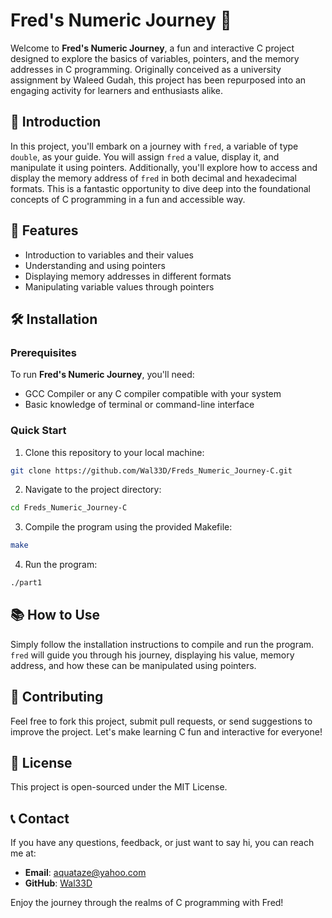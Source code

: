 # Fred's Numeric Journey 🚀

Welcome to **Fred's Numeric Journey**, a fun and interactive C project designed to explore the basics of variables, pointers, and the memory addresses in C programming. Originally conceived as a university assignment by Waleed Gudah, this project has been repurposed into an engaging activity for learners and enthusiasts alike.

## 📖 Introduction

In this project, you'll embark on a journey with `fred`, a variable of type `double`, as your guide. You will assign `fred` a value, display it, and manipulate it using pointers. Additionally, you'll explore how to access and display the memory address of `fred` in both decimal and hexadecimal formats. This is a fantastic opportunity to dive deep into the foundational concepts of C programming in a fun and accessible way.

## 🚀 Features

- Introduction to variables and their values
- Understanding and using pointers
- Displaying memory addresses in different formats
- Manipulating variable values through pointers

## 🛠 Installation

### Prerequisites

To run **Fred's Numeric Journey**, you'll need:

- GCC Compiler or any C compiler compatible with your system
- Basic knowledge of terminal or command-line interface

### Quick Start

1. Clone this repository to your local machine:

```bash
git clone https://github.com/Wal33D/Freds_Numeric_Journey-C.git
```

2. Navigate to the project directory:

```bash
cd Freds_Numeric_Journey-C
```

3. Compile the program using the provided Makefile:

```bash
make
```

4. Run the program:

```bash
./part1
```

## 📚 How to Use

Simply follow the installation instructions to compile and run the program. `fred` will guide you through his journey, displaying his value, memory address, and how these can be manipulated using pointers.

## 👥 Contributing

Feel free to fork this project, submit pull requests, or send suggestions to improve the project. Let's make learning C fun and interactive for everyone!

## 📜 License

This project is open-sourced under the MIT License.

## 📞 Contact

If you have any questions, feedback, or just want to say hi, you can reach me at:
- **Email**: aquataze@yahoo.com
- **GitHub**: [Wal33D](https://github.com/Wal33D)

Enjoy the journey through the realms of C programming with Fred!
